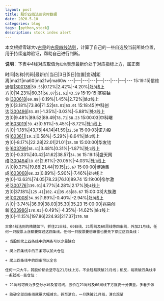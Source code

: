 ```yaml
---
layout: post
title: 股价四线法则实时数据
date: 2020-5-10
categories: blog
tags: [python,stock]
description: stock index alert
---
```



本文根据雪球大v[古泉](https://xueqiu.com/u/7148646888)的[古泉四线法则](https://xueqiu.com/7148646888/130498192)，计算了自己的一些自选股当前所处位置，用于持续追踪验证，帮助自己进行判断。

**说明**：下表中4线对应取值为`红色`表示最新价处于对应指标上方，属正面

时间|名称|代码|最新价|当日|3日|5日|位置|变动|距离|ma21|ma60|ma21w|ma60w
---|---|---|---|---|---|---|---|---
15:19:15|信维通信|[300136](https://xueqiu.com/S/SZ300136)|`59.55`|0.12%|2.42%|-4.20%|处`3`线上方|0|14.23%|60.31|`56.07`|`51.61`|`43.59`
15:19:15|寒锐钴业|[300618](https://xueqiu.com/S/SZ300618)|`69.88`|-0.19%|1.45%|2.72%|处`2`线上方|0|3.18%|73.86|71.52|`63.81`|`63.01`
15:18:45|中科创达|[300496](https://xueqiu.com/S/SZ300496)|`83.85`|-1.35%|-3.03%|-5.88%|处`2`线上方|0|9.48%|89.52|89.49|`78.71`|`58.23`
15:00:03|中科曙光|[603019](https://xueqiu.com/S/SH603019)|`39.43`|0.51%|-5.45%|-8.72%|处`1`线上方|0|-1.18%|43.75|44.14|41.59|`32.58`
15:00:03|诺力股份|[603611](https://xueqiu.com/S/SH603611)|`19.1`|0.58%|-5.29%|-8.64%|处`1`线上方|0|-8.17%|22.28|22.01|21.01|`18.38`
15:00:00|华友钴业|[603799](https://xueqiu.com/S/SH603799)|`38.41`|3.48%|0.31%|-1.87%|处`1`线上方|0|-0.33%|40.42|41.62|38.57|`34.36`
15:19:15|盛天网络|[300494](https://xueqiu.com/S/SZ300494)|`18.85`|2.61%|-20.05%|-4.03%|处`1`线上方|0|0.37%|19.88|21.44|19.15|`15.67`
15:00:00|博通集成|[603068](https://xueqiu.com/S/SH603068)|`68.32`|0.89%|-5.90%|-7.46%|处`0`线上方|0|-13.63%|74.05|78.23|76.10|89.74
15:19:00|帝尔激光|[300776](https://xueqiu.com/S/SZ300776)|`139.01`|4.77%|4.28%|2.17%|处`4`线上方|0|37.18%|`125.41`|`102.41`|`95.63`|`88.67`
15:00:03|大族激光|[002008](https://xueqiu.com/S/SZ002008)|`34.99`|1.89%|-0.40%|-2.94%|处`0`线上方|0|-3.74%|36.99|38.03|35.30|35.23
15:00:00|兆易创新|[603986](https://xueqiu.com/S/SH603986)|`178.03`|-0.49%|-4.35%|-14.62%|处`1`线上方|0|-11.15%|197.86|224.93|217.37|`170.58`

```
古泉4线法则的精髓如下。抓住21日线、60日线、21周线及60周线等四条线，外加21月线，任何一只股票上涨都要穿过这四条线，任何一只股票要想爆雷也要先下穿过这四条线：

+ 当股价爬上四条线中的两条可以少量建仓

+ 爬上四条线中的三条可以加大仓位

+ 爬上四条线中的四条可以全仓

任何一只大牛，其股价都会坚守在21月线上方，不会轻易跌破21月线；相反，每跌破四条线中一条就减一些仓位：

+ 21周线可做为多空分水岭及警戒线，股价在21周线及60周线下方就要十分慎重，多看少做

+ 跌破全部四条线就要大幅减仓，甚至清仓，一旦跌破21月线，清仓观望
```